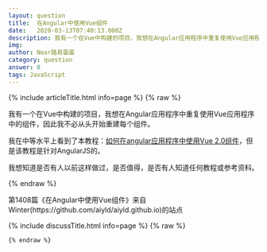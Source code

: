 ```yaml
---
layout: question
title:  在Angular中使用Vue组件
date:   2020-03-13T07:40:13.000Z
description: 我有一个在Vue中构建的项目，我想在Angular应用程序中重复使用Vue应用程序中的组件，因此我不必从头开始重建每个组件。我在中等水平上看到了本教程...
img: 
author: Near路易蛋蛋
category: question
answer: 0
tags: JavaScript
---
```

<div class="article-root">
  <div class="article">
    {% include articleTitle.html info=page %}
    {% raw %}
    <div class="article-content"><p><font style="vertical-align: inherit;"><font style="vertical-align: inherit;">我有一个在Vue中构建的项目，我想在Angular应用程序中重复使用Vue应用程序中的组件，因此我不必从头开始重建每个组件。</font></font></p>

<p><font style="vertical-align: inherit;"><font style="vertical-align: inherit;">我在中等水平上看到了本教程：</font></font><a href="https://medium.com/@graphicbeacon/how-to-use-vue-2-0-components-in-an-angular-application-4d85bacc42dc" rel="nofollow noreferrer"><font style="vertical-align: inherit;"><font style="vertical-align: inherit;">如何在angular应用程序中使用Vue 2.0组件</font></font></a><font style="vertical-align: inherit;"><font style="vertical-align: inherit;">，但是该教程是针对AngularJS的。</font></font></p>

<p><font style="vertical-align: inherit;"><font style="vertical-align: inherit;">我想知道是否有人以前这样做过，是否值得，是否有人知道任何教程或参考资料。</font></font></p></div>
    {% endraw %}
  </div>
  <p class="winter_mark">第1408篇《在Angular中使用Vue组件》来自Winter(https://github.com/aiyld/aiyld.github.io)的站点</p>
  <div class="discuss-wrapper">
    {% include discussTitle.html info=page %}
    {% raw %}
    
    {% endraw %}
  </div>
<div>
